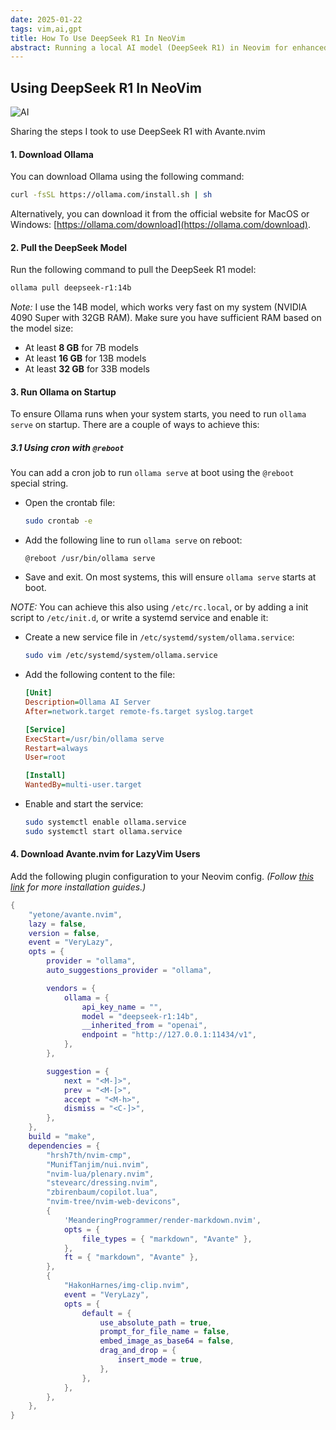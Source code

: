 ```yaml
---
date: 2025-01-22
tags: vim,ai,gpt
title: How To Use DeepSeek R1 In NeoVim
abstract: Running a local AI model (DeepSeek R1) in Neovim for enhanced code assistance.
---
```


## Using DeepSeek R1 In NeoVim

![AI](/ai.gif)

Sharing the steps I took to use DeepSeek R1 with Avante.nvim

#### 1. Download Ollama
You can download Ollama using the following command:
```bash
curl -fsSL https://ollama.com/install.sh | sh
```
Alternatively, you can download it from the official website for MacOS or Windows: 
[https://ollama.com/download](https://ollama.com/download).

#### 2. Pull the DeepSeek Model
Run the following command to pull the DeepSeek R1 model:
```bash
ollama pull deepseek-r1:14b
```
*Note:* I use the 14B model, which works very fast on my system (NVIDIA 4090 Super with 32GB RAM). Make sure 
you have sufficient RAM based on the model size:
- At least **8 GB** for 7B models
- At least **16 GB** for 13B models
- At least **32 GB** for 33B models

#### 3. Run Ollama on Startup
To ensure Ollama runs when your system starts, you need to run `ollama serve` on startup.
There are a couple of ways to achieve this:

##### 3.1 Using cron with `@reboot`
You can add a cron job to run `ollama serve` at boot using the `@reboot` special string.

- Open the crontab file:
  ```bash
  sudo crontab -e
  ```
- Add the following line to run `ollama serve` on reboot:
  ```
  @reboot /usr/bin/ollama serve
  ```
- Save and exit. On most systems, this will ensure `ollama serve` starts at boot. 

*NOTE:* You can achieve this also using `/etc/rc.local`, or by adding a init script to `/etc/init.d`,
or write a systemd service and enable it:

- Create a new service file in `/etc/systemd/system/ollama.service`:
  ```bash
  sudo vim /etc/systemd/system/ollama.service
  ```
- Add the following content to the file:
  ```ini
  [Unit]
  Description=Ollama AI Server
  After=network.target remote-fs.target syslog.target

  [Service]
  ExecStart=/usr/bin/ollama serve
  Restart=always
  User=root

  [Install]
  WantedBy=multi-user.target
  ```

- Enable and start the service:
  ```bash
  sudo systemctl enable ollama.service
  sudo systemctl start ollama.service
  ```

#### 4. Download Avante.nvim for LazyVim Users
Add the following plugin configuration to your Neovim config.
_(Follow [this link](https://github.com/yetone/avante.nvim?tab=readme-ov-file#installation) for more installation guides.)_

```lua
{
    "yetone/avante.nvim",
    lazy = false,
    version = false,
    event = "VeryLazy",
    opts = {
        provider = "ollama",
        auto_suggestions_provider = "ollama",

        vendors = {
            ollama = {
                api_key_name = "",
                model = "deepseek-r1:14b",
                __inherited_from = "openai",
                endpoint = "http://127.0.0.1:11434/v1",
            },
        },

        suggestion = {
            next = "<M-]>",
            prev = "<M-[>",
            accept = "<M-h>",
            dismiss = "<C-]>",
        },
    },
    build = "make",
    dependencies = {
        "hrsh7th/nvim-cmp",
        "MunifTanjim/nui.nvim",
        "nvim-lua/plenary.nvim",
        "stevearc/dressing.nvim",
        "zbirenbaum/copilot.lua",
        "nvim-tree/nvim-web-devicons",
        {
            'MeanderingProgrammer/render-markdown.nvim',
            opts = {
                file_types = { "markdown", "Avante" },
            },
            ft = { "markdown", "Avante" },
        },
        {
            "HakonHarnes/img-clip.nvim",
            event = "VeryLazy",
            opts = {
                default = {
                    use_absolute_path = true,
                    prompt_for_file_name = false,
                    embed_image_as_base64 = false,
                    drag_and_drop = {
                        insert_mode = true,
                    },
                },
            },
        },
    },
}
```
